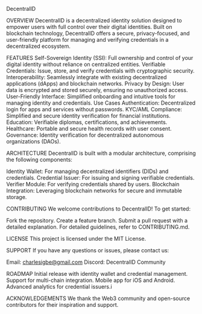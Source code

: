 DecentralID

OVERVIEW
DecentralID is a decentralized identity solution designed to empower users with full control over their digital identities. Built on blockchain technology, DecentralID offers a secure, privacy-focused, and user-friendly platform for managing and verifying credentials in a decentralized ecosystem.

FEATURES
Self-Sovereign Identity (SSI): Full ownership and control of your digital identity without reliance on centralized entities.
Verifiable Credentials: Issue, store, and verify credentials with cryptographic security.
Interoperability: Seamlessly integrate with existing decentralized applications (dApps) and blockchain networks.
Privacy by Design: User data is encrypted and stored securely, ensuring no unauthorized access.
User-Friendly Interface: Simplified onboarding and intuitive tools for managing identity and credentials.
Use Cases
Authentication: Decentralized login for apps and services without passwords.
KYC/AML Compliance: Simplified and secure identity verification for financial institutions.
Education: Verifiable diplomas, certifications, and achievements.
Healthcare: Portable and secure health records with user consent.
Governance: Identity verification for decentralized autonomous organizations (DAOs).

ARCHITECTURE
DecentralID is built with a modular architecture, comprising the following components:

Identity Wallet: For managing decentralized identifiers (DIDs) and credentials.
Credential Issuer: For issuing and signing verifiable credentials.
Verifier Module: For verifying credentials shared by users.
Blockchain Integration: Leveraging blockchain networks for secure and immutable storage.

CONTRIBUTING
We welcome contributions to DecentralID! To get started:

Fork the repository.
Create a feature branch.
Submit a pull request with a detailed explanation.
For detailed guidelines, refer to CONTRIBUTING.md.

LICENSE
This project is licensed under the MIT License.

SUPPORT
If you have any questions or issues, please contact us:

Email: charlesigbe@gmail.com
Discord: DecentralID Community

ROADMAP
 Initial release with identity wallet and credential management.
 Support for multi-chain integration.
 Mobile app for iOS and Android.
 Advanced analytics for credential issuers.i

ACKNOWLEDGEMENTS
We thank the Web3 community and open-source contributors for their inspiration and support.
